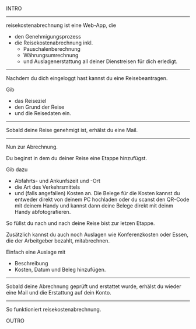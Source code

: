 INTRO

---

reisekostenabrechnung ist eine Web-App, die
- den Genehmigungsprozess
- die Reisekostenabrechnung inkl.
  - Pauschalenberechnung
  - Währungsumrechnung
  - und Auslagenerstattung
all deiner Dienstreisen für dich erledigt.

---

Nachdem du dich eingeloggt hast kannst du eine Reisebeantragen.

Gib
- das Reiseziel
- den Grund der Reise
- und die Reisedaten
ein.

---

Sobald deine Reise genehmigt ist, erhälst du eine Mail.

---

Nun zur Abrechnung.

Du beginst in dem du deiner Reise eine Etappe hinzufügst.

Gib dazu
- Abfahrts- und Ankunfszeit und -Ort
- die Art des Verkehrsmittels
- und (falls angefallen) Kosten
an.
Die Belege für die Kosten kannst du entweder direkt von deinem PC hochladen oder du scanst den QR-Code mit deinem Handy und kannst dann deine Belege direkt mit deinm Handy abfotografieren.

So füllst du nach und nach deine Reise bist zur letzen Etappe.

Zusätzlich kannst du auch noch Auslagen wie Konferenzkosten oder Essen, die der Arbeitgeber bezahlt, mitabrechnen.

Einfach eine Auslage mit
- Beschreibung
- Kosten, Datum und Beleg
hinzufügen.

---

Sobald deine Abrechnung geprüft und erstattet wurde, erhälst du wieder eine Mail und die Erstattung auf dein Konto.

---

So funktioniert reisekostenabrechnung.

OUTRO
